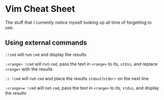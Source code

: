 # Vim Cheat Sheet

The stuff that I currently notice myself looking up all time of
forgetting to use.

## Using external commands

`:!cmd` will run `cmd` and display the results

`:<range> !cmd` will run `cmd`, pass the text in `<range>` to its,
`stdin`, and replace `<range>` with the results

`:r !cmd` will run `cmd` and place the results `stdout`/`stderr` on the
next line

`:<range>w !cmd` will run `cmd`, pass the text in `<range>` to its,
`stdin`, and display the results
